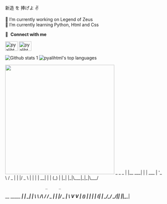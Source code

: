    新造 を 捧げよ ✌️

🔭 I’m currently working on Legend of Zeus <br>
🌱 I’m currently learning Python, Html and Css <br>

🔗 &nbsp;**Connect with me**
<p align="left">
<a href="https://instagram.com/1kpopsever" target="blank"><img align="center" src="https://raw.githubusercontent.com/rahuldkjain/github-profile-readme-generator/master/src/images/icons/Social/instagram.svg" alt="pyalihtml" height="30" width="40" /></a>
<a href="https://discord.gg/Ereh Yeager" target="blank"><img align="center" src="https://raw.githubusercontent.com/rahuldkjain/github-profile-readme-generator/master/src/images/icons/Social/discord.svg" alt="pyalihtml" height="30" width="40" /></a>


![Github stats 1](https://github-readme-stats.vercel.app/api?username=pyalihtml&show_icons=true&theme=gradient)  ![pyalihtml's top languages](https://github-readme-stats.vercel.app/api/top-langs/?username=pyalihtml&theme=white-green)

<img src="https://github.com/pyalihtml/pyalihtml/blob/main/gojo-anime.gif?raw=true" width="350px">  
   _          _ _
  | |__   ___| | | ___
  | '_ \ / _ | | |/ _ \
  | | | |  __| | | (_) |
  |_| |_|\___|_|_|\___/
  
                      _     _
  __      _____  ____| | __| |
  \ \ /\ / / _ \| ___| |/ _  |
   \ V  V | (_) | |  | | (_| |
    \_/\_/ \___/|_|  |_|\____| 
